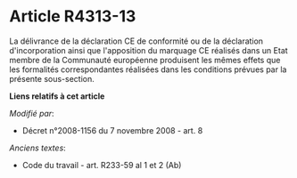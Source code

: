 # Article R4313-13

La délivrance de la déclaration CE de conformité ou de la déclaration d'incorporation ainsi que l'apposition du marquage CE
réalisés dans un Etat membre de la Communauté européenne produisent les mêmes effets que les formalités correspondantes
réalisées dans les conditions prévues par la présente sous-section.

**Liens relatifs à cet article**

_Modifié par_:

  - Décret n°2008-1156 du 7 novembre 2008 - art. 8

_Anciens textes_:

  - Code du travail - art. R233-59 al 1 et 2 (Ab)
